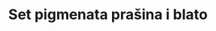 ---
layout: product
title: "Set pigmenata prašina i blato"
price: "2200" 
desc: "Set pigmenata"
img_path: "/assets/img/ABT402.jpg"
brand: "Abteilung 502"
available: false
special_offer: false
new: false
soon: false
cat: "050000"
subcat: "050200"
subsubcat: "00"
sifra: "ABT402"
popular: false
---
